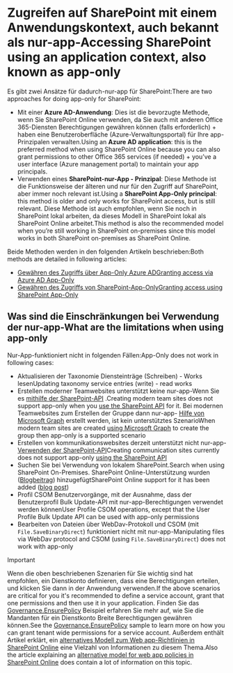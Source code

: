 # <a name="accessing-sharepoint-using-an-application-context-also-known-as-app-only"></a><span data-ttu-id="3fe85-101">Zugreifen auf SharePoint mit einem Anwendungskontext, auch bekannt als nur-app-</span><span class="sxs-lookup"><span data-stu-id="3fe85-101">Accessing SharePoint using an application context, also known as app-only</span></span>

<span data-ttu-id="3fe85-102">Es gibt zwei Ansätze für dadurch-nur-app für SharePoint:</span><span class="sxs-lookup"><span data-stu-id="3fe85-102">There are two approaches for doing app-only for SharePoint:</span></span> 
 - <span data-ttu-id="3fe85-103">Mit einer **Azure AD-Anwendung**: Dies ist die bevorzugte Methode, wenn Sie SharePoint Online verwenden, da Sie auch mit anderen Office 365-Diensten Berechtigungen gewähren können (falls erforderlich) + haben eine Benutzeroberfläche (Azure-Verwaltungsportal) für Ihre app-Prinzipalen verwalten.</span><span class="sxs-lookup"><span data-stu-id="3fe85-103">Using an **Azure AD application**: this is the preferred method when using SharePoint Online because you can also grant permissions to other Office 365 services (if needed) + you’ve a user interface (Azure management portal) to maintain your app principals.</span></span>
 - <span data-ttu-id="3fe85-104">Verwenden eines **SharePoint-nur-App - Prinzipal**: Diese Methode ist die Funktionsweise der älteren und nur für den Zugriff auf SharePoint, aber immer noch relevant ist.</span><span class="sxs-lookup"><span data-stu-id="3fe85-104">Using a **SharePoint App-Only principal**: this method is older and only works for SharePoint access, but is still relevant.</span></span> <span data-ttu-id="3fe85-105">Diese Methode ist auch empfohlen, wenn Sie noch in SharePoint lokal arbeiten, da dieses Modell in SharePoint lokal als SharePoint Online arbeitet.</span><span class="sxs-lookup"><span data-stu-id="3fe85-105">This method is also the recommended model when you’re still working in SharePoint on-premises since this model works in both SharePoint on-premises as SharePoint Online.</span></span>

<span data-ttu-id="3fe85-106">Beide Methoden werden in den folgenden Artikeln beschrieben:</span><span class="sxs-lookup"><span data-stu-id="3fe85-106">Both methods are detailed in following articles:</span></span> 
 - [<span data-ttu-id="3fe85-107">Gewähren des Zugriffs über App-Only Azure AD</span><span class="sxs-lookup"><span data-stu-id="3fe85-107">Granting access via Azure AD App-Only</span></span>](security-apponly-azuread.md)
 - [<span data-ttu-id="3fe85-108">Gewähren des Zugriffs von SharePoint-App-Only</span><span class="sxs-lookup"><span data-stu-id="3fe85-108">Granting access using SharePoint App-Only</span></span>](security-apponly-azureacs.md)

## <a name="what-are-the-limitations-when-using-app-only"></a><span data-ttu-id="3fe85-109">Was sind die Einschränkungen bei Verwendung der nur-app-</span><span class="sxs-lookup"><span data-stu-id="3fe85-109">What are the limitations when using app-only</span></span>
<span data-ttu-id="3fe85-110">Nur-App-funktioniert nicht in folgenden Fällen:</span><span class="sxs-lookup"><span data-stu-id="3fe85-110">App-Only does not work in following cases:</span></span>
 - <span data-ttu-id="3fe85-111">Aktualisieren der Taxonomie Diensteinträge (Schreiben) - Works lesen</span><span class="sxs-lookup"><span data-stu-id="3fe85-111">Updating taxonomy service entries (write) - read works</span></span>
 - <span data-ttu-id="3fe85-112">Erstellen moderner Teamwebsites unterstützt keine nur-app-Wenn Sie es [mithilfe der SharePoint-API](https://github.com/SharePoint/PnP-Sites-Core/blob/master/Core/OfficeDevPnP.Core/Sites/SiteCollection.cs) .</span><span class="sxs-lookup"><span data-stu-id="3fe85-112">Creating modern team sites does not support app-only when you [use the SharePoint API](https://github.com/SharePoint/PnP-Sites-Core/blob/master/Core/OfficeDevPnP.Core/Sites/SiteCollection.cs) for it.</span></span> <span data-ttu-id="3fe85-113">Bei modernen Teamwebsites zum Erstellen der Gruppe dann nur-app- [Hilfe von Microsoft Graph](https://github.com/SharePoint/PnP-Sites-Core/blob/master/Core/OfficeDevPnP.Core/Framework/Graph/UnifiedGroupsUtility.cs) erstellt werden, ist kein unterstütztes Szenario</span><span class="sxs-lookup"><span data-stu-id="3fe85-113">When modern team sites are created [using Microsoft Graph](https://github.com/SharePoint/PnP-Sites-Core/blob/master/Core/OfficeDevPnP.Core/Framework/Graph/UnifiedGroupsUtility.cs) to create the group then app-only is a supported scenario</span></span>
 - <span data-ttu-id="3fe85-114">Erstellen von kommunikationswebsites derzeit unterstützt nicht nur-app- [Verwenden der SharePoint-API](https://github.com/SharePoint/PnP-Sites-Core/blob/master/Core/OfficeDevPnP.Core/Sites/SiteCollection.cs)</span><span class="sxs-lookup"><span data-stu-id="3fe85-114">Creating communication sites currently does not support app-only [using the SharePoint API](https://github.com/SharePoint/PnP-Sites-Core/blob/master/Core/OfficeDevPnP.Core/Sites/SiteCollection.cs)</span></span>
 - <span data-ttu-id="3fe85-115">Suchen Sie bei Verwendung von lokalem SharePoint.</span><span class="sxs-lookup"><span data-stu-id="3fe85-115">Search when using SharePoint On-Premises.</span></span> <span data-ttu-id="3fe85-116">SharePoint Online-Unterstützung wurden ([Blogbeitrag](https://blogs.msdn.microsoft.com/vesku/2016/03/07/using-add-in-only-app-only-permissions-with-search-queries-in-sharepoint-online/)) hinzugefügt</span><span class="sxs-lookup"><span data-stu-id="3fe85-116">SharePoint Online support for it has been added ([blog post](https://blogs.msdn.microsoft.com/vesku/2016/03/07/using-add-in-only-app-only-permissions-with-search-queries-in-sharepoint-online/))</span></span>
 - <span data-ttu-id="3fe85-117">Profil CSOM Benutzervorgänge, mit der Ausnahme, dass der Benutzerprofil Bulk Update-API mit nur-app-Berechtigungen verwendet werden können</span><span class="sxs-lookup"><span data-stu-id="3fe85-117">User Profile CSOM operations, except that the User Profile Bulk Update API can be used with app-only permissions</span></span>
 - <span data-ttu-id="3fe85-118">Bearbeiten von Dateien über WebDav-Protokoll und CSOM (mit `File.SaveBinaryDirect`) funktioniert nicht mit nur-app-</span><span class="sxs-lookup"><span data-stu-id="3fe85-118">Manipulating files via WebDav protocol and CSOM (using `File.SaveBinaryDirect`) does not work with app-only</span></span>

> [!IMPORTANT]
> <span data-ttu-id="3fe85-119">Wenn die oben beschriebenen Szenarien für Sie wichtig sind hat empfohlen, ein Dienstkonto definieren, dass eine Berechtigungen erteilen, und klicken Sie dann in der Anwendung verwenden.</span><span class="sxs-lookup"><span data-stu-id="3fe85-119">If the above scenarios are critical for you it's recommended to define a service account, grant that one permissions and then use it in your application.</span></span> <span data-ttu-id="3fe85-120">Finden Sie das [Governance.EnsurePolicy](https://github.com/SharePoint/PnP/tree/master/Solutions/Governance.EnsurePolicy) Beispiel erfahren Sie mehr auf, wie Sie die Mandanten für ein Dienstkonto Breite Berechtigungen gewähren können.</span><span class="sxs-lookup"><span data-stu-id="3fe85-120">See the [Governance.EnsurePolicy](https://github.com/SharePoint/PnP/tree/master/Solutions/Governance.EnsurePolicy) sample to learn more on how you can grant tenant wide permissions for a service account.</span></span> <span data-ttu-id="3fe85-121">Außerdem enthält Artikel erklärt, ein [alternatives Modell zum Web app-Richtlinien in SharePoint Online](security-webapppolicies.md) eine Vielzahl von Informationen zu diesem Thema.</span><span class="sxs-lookup"><span data-stu-id="3fe85-121">Also the article explaining an [alternative model for web app policies in SharePoint Online](security-webapppolicies.md) does contain a lot of information on this topic.</span></span>



